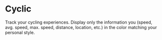# Cyclic
Track your cycling experiences. Display only the information you (speed, avg. speed, max. speed, distance, location, etc.) in the color matching your personal style.
